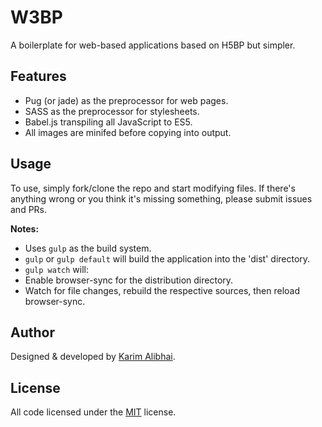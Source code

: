 # W3BP

A boilerplate for web-based applications based on H5BP but simpler.

## Features

 - Pug (or jade) as the preprocessor for web pages.
 - SASS as the preprocessor for stylesheets.
 - Babel.js transpiling all JavaScript to ES5.
 - All images are minifed before copying into output.

## Usage

To use, simply fork/clone the repo and start modifying files.
If there's anything wrong or you think it's missing something, please submit issues and PRs.

**Notes:**

 - Uses `gulp` as the build system.
  - `gulp` or `gulp default` will build the application into the 'dist' directory.
  - `gulp watch` will:
   - Enable browser-sync for the distribution directory.
   - Watch for file changes, rebuild the respective sources, then reload browser-sync. 

## Author

Designed & developed by [Karim Alibhai](https://github.com/karimsa).

## License

All code licensed under the [MIT](LICENSE) license.
